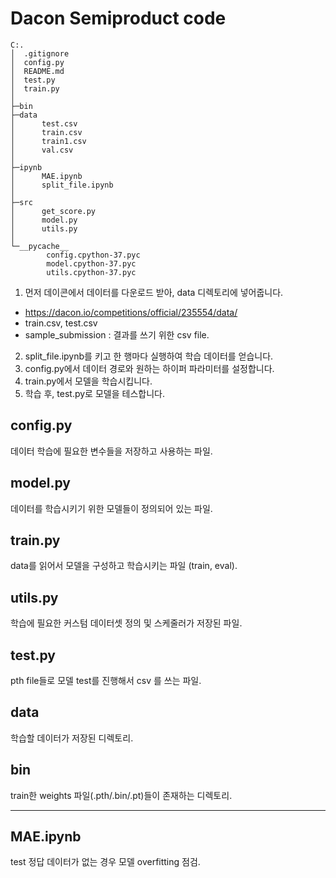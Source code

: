 # Dacon Semiproduct code


```
C:.
│  .gitignore
│  config.py
│  README.md
│  test.py
│  train.py
│
├─bin
├─data
│      test.csv
│      train.csv
│      train1.csv
│      val.csv
│
├─ipynb
│      MAE.ipynb
│      split_file.ipynb
│
├─src
│      get_score.py
│      model.py
│      utils.py
│
└─__pycache__
        config.cpython-37.pyc
        model.cpython-37.pyc
        utils.cpython-37.pyc
```

1. 먼저 데이콘에서 데이터를 다운로드 받아, data 디렉토리에 넣어줍니다.
- https://dacon.io/competitions/official/235554/data/
- train.csv, test.csv
- sample_submission : 결과를 쓰기 위한 csv file.

2. split_file.ipynb를 키고 한 행마다 실행하여 학습 데이터를 얻습니다.
3. config.py에서 데이터 경로와 원하는 하이퍼 파라미터를 설정합니다.
4. train.py에서 모델을 학습시킵니다.
5. 학습 후, test.py로 모델을 테스합니다.

## config.py
데이터 학습에 필요한 변수들을 저장하고 사용하는 파일.

## model.py 
데이터를 학습시키기 위한 모델들이 정의되어 있는 파일.

## train.py 
data를 읽어서 모델을 구성하고 학습시키는 파일 (train, eval).

## utils.py
학습에 필요한 커스텀 데이터셋 정의 및 스케줄러가 저장된 파일.

## test.py
pth file들로 모델 test를 진행해서 csv 를 쓰는 파일.

## data
학습할 데이터가 저장된 디렉토리.

## bin
train한 weights 파일(.pth/.bin/.pt)들이 존재하는 디렉토리.

--------------------------------------------------------

## MAE.ipynb
test 정답 데이터가 없는 경우 모델 overfitting 점검.

